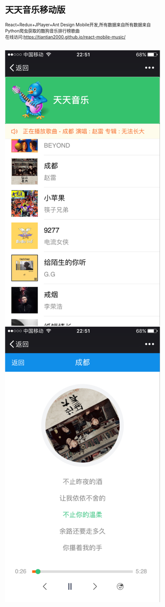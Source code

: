 # 天天音乐移动版
React+Redux+JPlayer+Ant Design Mobile开发,所有数据来自所有数据来自Python爬虫获取的酷狗音乐排行榜歌曲<br>
在线访问:https://tiantian2000.github.io/react-mobile-music/<br>
<br><br>
<img src="https://github.com/tiantian2000/react-mobile-music/blob/gh-pages/%E7%A4%BA%E4%BE%8B.png"/>
<img src="https://github.com/tiantian2000/react-mobile-music/blob/gh-pages/%E7%A4%BA%E4%BE%8B1.png"/>
